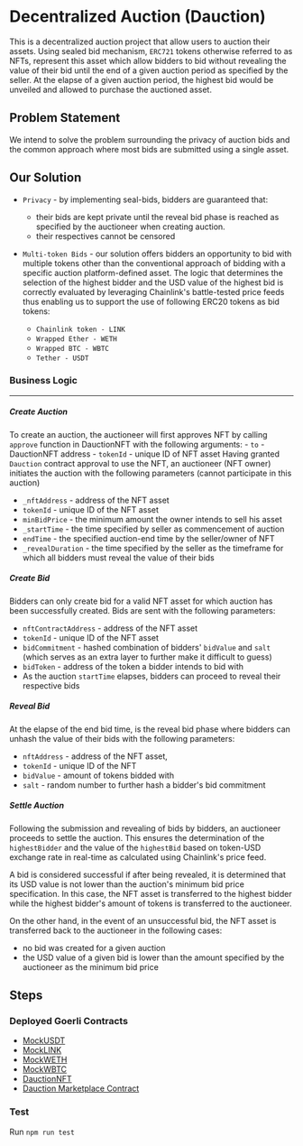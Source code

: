 # Decentralized Auction (Dauction)

This is a decentralized auction project that allow users to auction their assets. Using sealed bid mechanism, `ERC721` tokens otherwise referred to as NFTs, represent this asset which allow bidders to bid without revealing the value of their bid until the end of a given auction period as specified by the seller. At the elapse of a given auction period, the highest bid would be unveiled and allowed to purchase the auctioned asset.


## Problem Statement
We intend to solve the problem surrounding the privacy of auction bids and the common approach where most bids are submitted using a single asset. 


## Our Solution
- `Privacy` - by implementing seal-bids, bidders are guaranteed that: 
  - their bids are kept private until the reveal bid phase is reached as specified by the auctioneer when creating auction. 
  - their respectives cannot be censored

- `Multi-token Bids` - our solution offers bidders an opportunity to bid with multiple tokens other than the conventional approach of bidding with a specific auction platform-defined asset. The logic that determines the selection of the highest bidder and the USD value of the highest bid is correctly evaluated by leveraging Chainlink's battle-tested price feeds thus enabling us to support the use of following ERC20 tokens as bid tokens:
  - `Chainlink token - LINK`
  - `Wrapped Ether - WETH`
  - `Wrapped BTC - WBTC`
  - `Tether - USDT`



### Business Logic
---
##### Create Auction
To create an auction, the auctioneer will first approves NFT by calling `approve` function in DauctionNFT with the following arguments:
    - `to` - DauctionNFT address
    - `tokenId` - unique ID of NFT asset
Having granted `Dauction` contract approval to use the NFT, an auctioneer (NFT owner) initiates the auction with the following parameters (cannot participate in this auction)
  - `_nftAddress` - address of the NFT asset
  - `tokenId` - unique ID of the NFT asset
  - `minBidPrice` - the minimum amount the owner intends to sell his asset
  - `_startTime` - the time specified by seller as commencement of auction
  - `endTime` - the specified auction-end time by the seller/owner of NFT
  - `_revealDuration` - the time specified by the seller as the timeframe for which all bidders must reveal the value of their bids



##### Create Bid
Bidders can only create bid for a valid NFT asset for which auction has been successfully created. Bids are sent with the following parameters: 
  - `nftContractAddress` - address of the NFT asset
  - `tokenId` - unique ID of the NFT asset
  - `bidCommitment` - hashed combination of bidders' `bidValue` and `salt` (which serves as an extra layer to further make it difficult to guess)
  - `bidToken` - address of the token a bidder intends to bid with
  - As the auction `startTime` elapses, bidders can proceed to reveal their respective bids

##### Reveal Bid
At the elapse of the end bid time, is the reveal bid phase where bidders can unhash the value of their bids with the following parameters:
 - `nftAddress` - address of the NFT asset,
 - `tokenId` - unique ID of the NFT
 - `bidValue` -  amount of tokens bidded with
 - `salt` - random number to further hash a bidder's bid commitment 
       


##### Settle Auction
Following the submission and revealing of bids by bidders, an auctioneer proceeds to settle the auction. This ensures the determination of the `highestBidder` and the value of the `highestBid` based on token-USD exchange rate in real-time as calculated using Chainlink's price feed. 

A bid is considered successful if after being revealed, it is determined that its USD value is not lower than the auction's minimum bid price specification. In this case, the NFT asset is transferred to the highest bidder while the highest bidder's amount of tokens is transferred to the auctioneer.

On the other hand, in the event of an unsuccessful bid, the NFT asset is transferred back to the auctioneer in the following cases:
- no bid was created for a given auction
- the USD value of a given bid is lower than the amount specified by the auctioneer as the minimum bid price

## Steps

### Deployed Goerli Contracts

- [MockUSDT](https://goerli.etherscan.io/token/0x289bc9A76ADbF81746db9A8e99DdF6776d41D84b)
- [MockLINK](https://goerli.etherscan.io/token/0xda469e02e3d939c3ffafa5e8bf9569ccffe8da0d)
- [MockWETH](https://goerli.etherscan.io/token/0x5db5a283bdebf69a9e779e7fef7d6616b02dffe6)
- [MockWBTC](https://goerli.etherscan.io/token/0x5df75ff8fe3fcbbf056db82ad5b6c96aa5044964)
- [DauctionNFT](https://goerli.etherscan.io/token/0x17d76D5776505eD9F60030eb8744B88A96ff9e84)
- [Dauction Marketplace Contract](https://goerli.etherscan.io/address/0x67fd942138ea7d117971944b88d8d80b08c9d2e9)


### Test
Run `npm run test`
